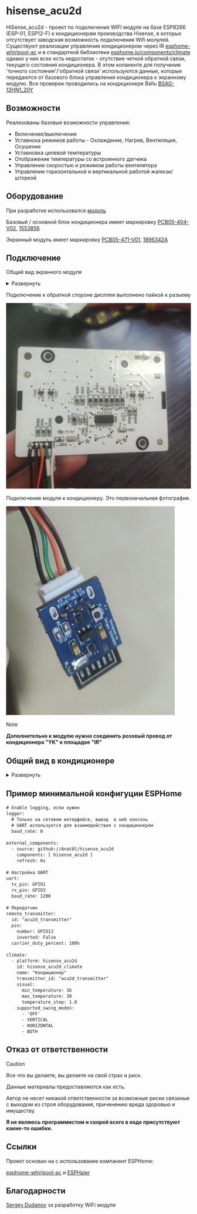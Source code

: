 # hisense_acu2d

HiSense_acu2d - проект по подключения WIFI модуля на базе ESP8266 (ESP-01, ESP12-F) к кондиционерам производства Hisense, в которых отсутствует заводская возможность подключения Wifi молулей.
Существуют реализации управления кондиционером через IR [esphome-whirlpool-ac](https://github.com/d1mdev/esphome-whirlpool-ac) и в стандартной библиотеке [esphome.io/components/climate](https://esphome.io/components/climate/climate_ir.html#whirlpool) однако у них всех есть недостаток - отутствие четкой обратной связи, текущего состояния кондиционера. В этом копаненте для получения 'точного состояния'/'обратной связи' используются данные, которые передаются от базового блока управления кондиционера к экранному модулю. Все проверки проводились на кондиционере Ballu [BSAG-12HN1_20Y](https://www.ballu.ru/catalog/tekhnika_dlya_doma_i_ofisa/konditsionery_vozdukha/on_off_split_sistemy/seriya_i_green_pro/split_sistema_ballu_bsag_12hn1_20y_komplekt/)

## Возможности

Реализованы базовые возможности управления:
- Включение/выключение
- Уставнока режимов работы - Охлаждение, Нагрев, Вентиляция, Осушение
- Уставновка целевой температуры
- Отображение температуры со встроенного датчика
- Управление скоростью и режимом работы вентилятора
- Управление горизонтальной и вертикальной работой жалюзи/шторкой

## Оборудование

При разработке использовался [модуль](https://github.com/dudanov/iot-uni-dongle)

Базовый / основной блок кондиционера имеет маркировку [PCB05-404-V02](https://www.google.com/search?q=PCB05-404-V02&oq=PCB05-404-V02), [1553856](https://www.google.com/search?q=1553856&oq=1553856)

Экранный модуль имеет маркировку [PCB05-471-V01](https://www.google.com/search?q=PCB05-471-V01), [1896342A](https://www.google.com/search?q=1896342A)

## Подключение

Общий вид экранного модуля

<details>
<summary> Развернуть </summary>

![foto](images/img_01.jpg)

</details>

Подключение к обратной стороне дисплея выполнено пайкой к разъему

![foto](images/img_02.jpg)

Подключение модуля к кондиционеру. Это первоначальная фотография. 

![foto](images/img_07.jpg)

> [!NOTE]
> **Дополнительно к модулю нужно соединить розовый провод от кондиционера "YK" к площадке "IR"**

## Общий вид в кондиционере

<details>
<summary> Развернуть </summary>

![foto](images/img_06.jpg)

</details>

## Пример минимальной конфигуции ESPHome

```
# Enable logging, если нужен
logger:
  # Только на сетевом интерфейсе, вывод  в web консоль
  # UART используется для взаимодействия с кондиционером
  baud_rate: 0

external_components:
  - source: github://Anat0l/hisense_acu2d
    components: [ hisense_acu2d ]
    refresh: 0s

# Настройка UART
uart:
  tx_pin: GPIO1
  rx_pin: GPIO3
  baud_rate: 1200

# Передатчик
remote_transmitter:
  id: "acu2d_transmitter"
  pin: 
    number: GPIO13
    inverted: False
  carrier_duty_percent: 100%

climate:
  - platform: hisense_acu2d
    id: hisense_acu2d_climate
    name: "Кондиционер"
    transmitter_id: "acu2d_transmitter"
    visual:
      min_temperature: 16
      max_temperature: 30
      temperature_step: 1.0
    supported_swing_modes:
      - 'OFF'
      - VERTICAL
      - HORIZONTAL
      - BOTH
```

## Отказ от ответственности

> [!CAUTION]
> Все что вы делаете, вы делаете на свой страх и риск.
> 
> Данные материалы предоставляются как есть.
> 
> Автор не несет никакой ответственности за возможные риски связаные с выходом из строя оборудования, приченению вреда здоровью и имуществу.
> 
> **Я не являюсь программистом и скорей всего в коде присутствуют какие-то ошибки.**
> 
 
## Ссылки

Проект основан на с использование компанент ESPHome:

[esphome-whirlpool-ac](https://github.com/d1mdev/esphome-whirlpool-ac) и [ESPHaier](https://github.com/MiguelAngelLV/esphaier/tree/master)

## Благодарности

[Sergey Dudanov](https://github.com/dudanov) за разработку WiFi модуля

